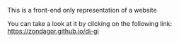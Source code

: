 This is a front-end only representation of a website

You can take a look at it by clicking on the following link:
https://zondagor.github.io/di-gi